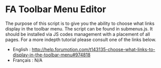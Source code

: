 # FA Toolbar Menu Editor

The purpose of this script is to give you the ability to choose what links display in the toolbar menu. The script can be found in submenus.js. It should be installed via JS codes management with a placement of all pages. For a more indepth tutorial please consult one of the links below.

- English : http://help.forumotion.com/t143135-choose-what-links-to-display-in-the-toolbar-menu#974818
- Français : N/A
